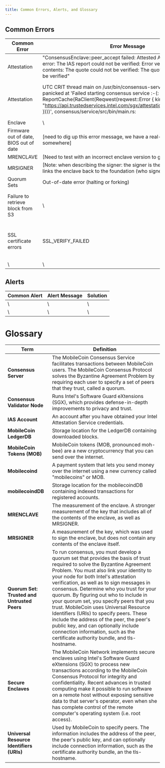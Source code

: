 ```yaml
---
title: Common Errors, Alerts, and Glossary
---
```

## Common Errors

| Common Error | Error Message | Solution |
| ------------ | ------------- | -------- |
| Attestation | "ConsensusEnclave::peer_accept failed: Attested AKE error: Handshake error: The IAS report could not be verified: Error verifying the quote contents: The quote could not be verified: The quote's report could not be verified" | "Verifying your MRENCLAVE value, and software version" |
| Attestation | UTC CRIT thread main on /usr/bin/consensus-service panicked! panicked at 'Failed starting consensus service :-(: ReportCache(RaClient(Reqwest(reqwest::Error { kind: Status(401), url: "<https://api.trustedservices.intel.com/sgx/attestation/v4/sigrl/00000bc6>" })))', consensus/service/src/bin/main.rs: | Verify your IAS credentials, both the IAS_API_KEY and the IAS_SPID, as well as the IAS_MODE=PROD. |
| Enclave | \ | \ |
| Firmware out of date, BIOS out of date | \[need to dig up this error message, we have a real-world example somewhere\] | \ |
| MRENCLAVE | \[Need to test with an incorrect enclave version to get this error message\] | \  |
| MRSIGNER | \[Note: when describing the signer: the signer is the measurement that links the enclave back to the foundation (who signed it)\] | \ |
| Quorum Sets | Out-of-date error (halting or forking) | \ |
| Failure to retrieve block from S3 | \ | Wait a little longer (this is a self-recovering error, but can be unsettling) |
| SSL certificate errors | SSL_VERIFY_FAILED | One of the peers you are connecting to has an expired or misconfigured SSL certificate |
| \ | \ | \ |

## Alerts

| Common Alert | Alert Message | Solution |
| ------------ | ------------- | -------- |
|\ |\ |\ |
|\ |\ |\ |

# Glossary

| Term | Definition |
| ---- | ---------- |
| **Consensus Server** | The MobileCoin Consensus Service facilitates transactions between MobileCoin users. The MobileCoin Consensus Protocol solves the Byzantine Agreement Problem by requiring each user to specify a set of peers that they trust, called a quorum.  |
| **Consensus Validator Node** | Runs Intel's Software Guard eXtensions (SGX), which provides defense-in-depth improvements to privacy and trust. |
| **IAS Account** | An account after you have obtained your Intel Attestation Service credentials. |
| **MobileCoin LedgerDB** | Storage location for the LedgerDB containing downloaded blocks. |
| **MobileCoin Tokens (MOB)** | MobileCoin tokens (MOB, pronounced moh-bee) are a new cryptocurrency that you can send over the internet. |
| **Mobilecoind** | A payment system that lets you send money over the internet using a new currency called "mobilecoins" or MOB. |
| **mobilecoindDB** | Storage location for the mobilecoindDB containing indexed transactions for registered accounts. |
| **MRENCLAVE** | The measurement of the enclave. A stronger measurement of the key that includes all of the contents of the enclave, as well as MRSIGNER. |
| **MRSIGNER** | A measurement of the key, which was used to sign the enclave, but does not contain any contents of the enclave itself. |
| **Quorum Set: Trusted and Untrusted Peers** | To run consensus, you must develop a quorum set that provides the basis of trust required to solve the Byzantine Agreement Problem. You must also link your identity to your node for both Intel's attestation verification, as well as to sign messages in consensus. Determine who you trust for your quorum. By figuring out who to include in your quorum set, you specify peers that you trust. MobileCoin uses Universal Resource Identifiers (URIs) to specify peers. These include the address of the peer, the peer's public key, and can optionally include connection information, such as the certificate authority bundle, and tls-hostname. |
| **Secure Enclaves** | The MobileCoin Network implements secure enclaves using Intel's Software Guard eXtensions (SGX) to process new transactions according to the MobileCoin Consensus Protocol for integrity and confidentiality. Recent advances in trusted computing make it possible to run software on a remote host without exposing sensitive data to that server's operator, even when she has complete control of the remote computer's operating system (i.e. root access). |
| **Universal Resource Identifiers (URIs)** | Used by MobileCoin to specify peers. The information includes the address of the peer, the peer's public key, and can optionally include connection information, such as the certificate authority bundle, an the tls-hostname. |